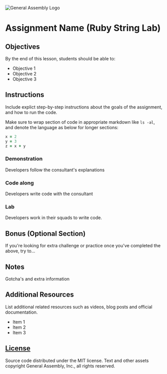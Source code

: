 ![General Assembly Logo](http://i.imgur.com/ke8USTq.png)

# Assignment Name (Ruby String Lab)

## Objectives

By the end of this lesson, students should be able to:

- Objective 1
- Objective 2
- Objective 3

## Instructions

Include explict step-by-step instructions about the goals of the assignment, and how to run the code.

Make sure to wrap section of code in appropriate markdown like `ls -al`, and denote the language as below for longer sections:

```ruby
x = 2
y = 3
z = x + y
```

### Demonstration

Developers follow the consultant's explanations

### Code along

Developers write code with the consultant

### Lab

Developers work in their squads to write code.

## Bonus (Optional Section)

If you're looking for extra challenge or practice once you've completed the above, try to...

## Notes

Gotcha's and extra information

## Additional Resources

List additional related resources such as videos, blog posts and official documentation.

- Item 1
- Item 2
- Item 3

## [License](LICENSE)

Source code distributed under the MIT license. Text and other assets copyright
General Assembly, Inc., all rights reserved.
